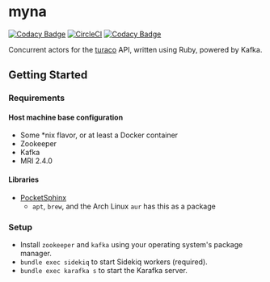 # myna
[![Codacy Badge](https://api.codacy.com/project/badge/Grade/82d531033ad143fe9954dcd430cdcecc)](https://www.codacy.com/app/birdfeed/myna?utm_source=github.com&utm_medium=referral&utm_content=birdfeed/myna&utm_campaign=badger)
[![CircleCI](https://circleci.com/gh/birdfeed/myna.svg?style=shield)](https://circleci.com/gh/birdfeed/myna)
[![Codacy Badge](https://api.codacy.com/project/badge/Grade/82d531033ad143fe9954dcd430cdcecc)](https://www.codacy.com/app/birdfeed/myna?utm_source=github.com&amp;utm_medium=referral&amp;utm_content=birdfeed/myna&amp;utm_campaign=Badge_Grade)

Concurrent actors for the [turaco](https://github.com/AwesomeIT/turaco) API, written using Ruby, powered by Kafka.

## Getting Started

### Requirements

#### Host machine base configuration
- Some *nix flavor, or at least a Docker container
- Zookeeper
- Kafka
- MRI 2.4.0

#### Libraries
- [PocketSphinx](http://cmusphinx.sourceforge.net/wiki/tutorialpocketsphinx)
	- `apt`, `brew`, and the Arch Linux `aur` has this as a package

### Setup
- Install `zookeeper` and `kafka` using your operating system's package manager.
- `bundle exec sidekiq` to start Sidekiq workers (required).
- `bundle exec karafka s` to start the Karafka server.
